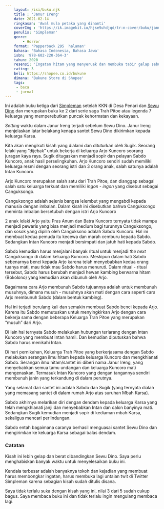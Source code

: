 ```yaml
---
    layout: /isi/buku.njk
    title : 'Janur Ireng'
    date: 2021-02-14
    ringkasan: 'Awal mula petaka yang dinanti'
    coverImg : 'https://ik.imagekit.io/hjse9uhdjqd/tr:n-cover/buku/janurIreng_aSww35pkIg4.jpg'
    penulis: 'Simpleman'
    genre: 
        - Horror
    format: 'Papperback 295  halaman'
    bahasa: 'Bahasa Indonesia, Bahasa Jawa'
    isbn: '978-602-220-364-3'
    tahun: 2020
    resensi: 'Ingatan hitam yang menyeruak dan membuka tabir gelap sebuah peristiwa masa lampau yang perlahan merangkak naik dan menunjukkan kilasan kepedihan dari sebuah perjanjian sedarah yang kental. Kisah dalam buku ini jauh lebih kelam dan gelap dibandingkan dengan Sewu Dino. Cukup lelah membacanya.'
    rating: 3
    beli: https://shopee.co.id/bukune
    dimana: 'Bukune Store di Shopee'
    tags: 
     - baca
     - jurnal
---
```


Ini adalah buku ketiga dari [Simpleman](https://twitter.com/SimpleM81378523) setelah KKN di Desa Penari dan [Sewu Dino](https://kusaeni.com/baca/sewudino/) dan merupakan buku ke 2 dari serie saga Trah Pitoe atau legenda 7 keluarga yang memperebutkan puncak kehormatan dan kekayaan.

*Setting* waktu dalam Janur Ireng terjadi sebelum Sewu Dino. Janur Ireng menjelaskan latar belakang kenapa santet Sewu Dino dikirimkan kepada keluarga Karsa.

Kita akan mengikuti kisah yang dialami dan dituturkan oleh Sugik. Seorang lelaki yang 	&ldquo;dijebak&rdquo; untuk bekerja di keluarga Arjo Kuncoro seorang juragan kaya raya. Sugik ditugaskan menjadi sopir dan pelayan Sabdo Kuncoro, anak hasil perselingkuhan. Arjo Kuncoro sendiri sudah memiliki keluarga resmi dengan seorang istri dan 3 orang anak, salah satunya adalah Intan Kuncoro.

Arjo Kuncoro merupakan salah satu dari Trah Pitoe, dan dianggap sebagai salah satu keluarga terkuat dan memiliki *ingon - ingon* yang disebut sebagai Canguksongo.

 <p class="sidenote">Canguksongo adalah sejenis bangsa lelembut yang mengabdi kepada manusia dengan imbalan. Dalam kisah ini disebutkan bahwa Canguksongo meminta imbalan bersetubuh dengan istri Arjo Kuncoro</p>

2 anak lelaki Arjo yaitu Pras Anum dan Batra Kuncoro ternyata tidak mampu menjadi pewaris yang bisa menjadi medium bagi turunnya Canguksongo, dan sosok yang dipilih oleh Canguksono adalah Sabdo Kuncoro. Hal ini membuat kedua pemuda itu kecewa dan marah cemburu kepada Sabdo. Sedangkan Intan Kuncoro menjadi bersimpati dan jatuh hati kepada Sabdo.

Sabdo kemudian harus menjalani banyak ritual untuk menjadi *the next* Canguksongo di dalam keluarga Kuncoro. Meskipun dalam hati Sabdo sebenarnya benci kepada Arjo karena telah menyebabkan kedua orang tuanya mati, mau tidak mau Sabdo harus menuruti. Dalam ritual - ritual tersebut, Sabdo harus berubah menjadi hewan kambing berwarna hitam (Bokolono) yang kemudian akan dibunuh oleh Arjo. 

 <p class="sidenote">Bagaimana cara Arjo membunuh Sabdo tujuannya adalah untuk membunuh musuhnya, dimana musuh - musuhnya akan mati dengan cara seperti cara Arjo membunuh Sabdo (dalam bentuk kambing).</p>

Hal ini terjadi berulang kali dan semakin membuat Sabdo benci kepada Arjo. Karena itu Sabdo memutuskan untuk menyingkirkan Arjo dengan cara bekerja sama dengan beberapa Keluarga Trah Pitoe yang merupakan &ldquo;musuh&rdquo; dari Arjo.

Di lain hal ternyata Sabdo melakukan hubungan terlarang dengan Intan Kuncoro yang membuat Intan hamil. Dan kemudian diputuskan bahwa Sabdo harus menikahi Intan.

Di hari pernikahan, Keluarga Trah Pitoe yang berkerjasama dengan Sabdo melakukan serangan ilmu hitam kepada keluarga Kuncoro dan mengkhianati Sabdo. Serangan ilmu hitam/santet ini diberi nama Janur Ireng, yang menyebabkan semua tamu undangan dan keluarga Kuncoro mati mengenaskan. Termasuk Intan Kuncoro yang dengan tangannya sendiri membunuh janin yang terkandung di dalam perutnya.

Yang selamat dari santet ini adalah Sabdo dan Sugik (yang ternyata dialah yang memasang santet di dalam rumah Arjo atas suruhan Mbah Karsa).

Sabdo akhirnya melarikan diri dengan dendam kepada keluarga Karsa yang telah mengkhianati janji dan menyebabkan Intan dan calon banyinya mati. Sedangkan Sugik kemudian menjadi sopir di kediaman mbah Karsa, sekaligus mencari perlindungan.

Sabdo entah bagaimana caranya berhasil menguasai santet Sewu Dino dan mengirimkan ke keluarga Karsa sebagai balas dendam.

### Catatan

Kisah ini lebih gelap dan berat dibandingkan Sewu Dino. Saya perlu menghabiskan banyak waktu untuk menyelesaikan buku ini.

Kendala terbesar adalah banyaknya tokoh dan kejadian yang membuat harus membongkar ingatan, harus membuka lagi untaian twit di Twitter Simpleman karena sebagian kisah sudah ditulis disana.

Saya tidak terlalu suka dengan kisah yang ini, nilai 3 dari 5 sudah cukup bagus. Saya membaca buku ini dan tidak terlalu ingin mengulang membaca lagi.